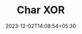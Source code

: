 ---
weight: 43
title: "Char XOR"
description: ""
icon: "article"
date: "2023-12-02T14:08:54+05:30"
lastmod: "2023-12-02T14:08:54+05:30"
draft: true
toc: true
---